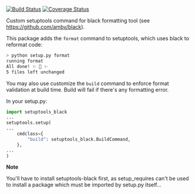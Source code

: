 [![Build Status](https://travis-ci.com/agrenott/setuptools-black.svg?branch=master)](https://travis-ci.com/agrenott/setuptools-black) [![Coverage Status](https://coveralls.io/repos/github/agrenott/setuptools-black/badge.svg?branch=master)](https://coveralls.io/github/agrenott/setuptools-black?branch=master)

Custom setuptools command for black formatting tool (see https://github.com/ambv/black).

This package adds the `format` command to setuptools, which uses black to reformat code:

```bash
> python setup.py format
running format
All done! ✨ 🍰 ✨
5 files left unchanged
```


You may also use customize the `build` command to enforce format validation at build time.
Build will fail if there's any formatting error.

In your setup.py:
```python
import setuptools_black
...
setuptools.setup(
...
    cmdclass={
        "build": setuptools_black.BuildCommand,
    },
...
)
```

**Note**

You'll have to install setuptools-black first, as setup_requires can't be used to install a package which must be imported by setup.py itself...